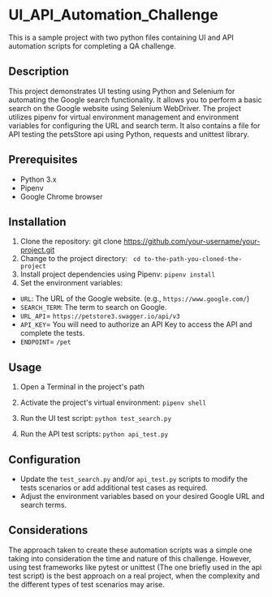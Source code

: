 # UI_API_Automation_Challenge
This is a sample project with two python files containing UI and API automation scripts for completing a QA challenge.

## Description
This project demonstrates UI testing using Python and Selenium for automating the Google search functionality. It allows you to perform a basic search on the Google website using Selenium WebDriver. The project utilizes pipenv for virtual environment management and environment variables for configuring the URL and search term. 
It also contains a file for API testing the petsStore api using Python, requests and unittest library.

## Prerequisites

- Python 3.x
- Pipenv
- Google Chrome browser

## Installation

1. Clone the repository: git clone https://github.com/your-username/your-project.git
2. Change to the project directory: ``` cd to-the-path-you-cloned-the-project```
3. Install project dependencies using Pipenv: ```pipenv install```
4. Set the environment variables:
- `URL`: The URL of the Google website. (e.g., `https://www.google.com/`)
- `SEARCH_TERM`: The term to search on Google.
- `URL_API`= `https://petstore3.swagger.io/api/v3`
- `API_KEY`= You will need to authorize an API Key to access the API and complete the tests.
- `ENDPOINT`= `/pet`

## Usage

1. Open a Terminal in the project's path

2. Activate the project's virtual environment:
```pipenv shell```

3. Run the UI test script:
```python test_search.py```

4. Run the API test scripts:
```python api_test.py```

## Configuration

- Update the `test_search.py` and/or `api_test.py` scripts to modify the tests scenarios or add additional test cases as required.
- Adjust the environment variables based on your desired Google URL and search terms.

## Considerations
The approach taken to create these automation scripts was a simple one taking into consideration the time and nature of this challenge. However, using test frameworks like pytest or unittest 
(The one briefly used in the api test script) is the best approach on a real project, when the complexity and the different types of test scenarios may arise.
